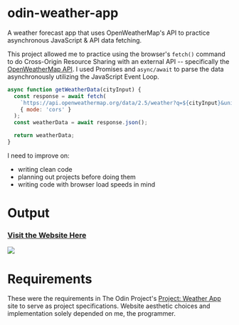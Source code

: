 # odin-weather-app

A weather forecast app that uses OpenWeatherMap's API to practice asynchronous JavaScript &amp; API data fetching.

This project allowed me to practice using the browser's `fetch()` command to do Cross-Origin Resource Sharing with an external API -- specifically the [OpenWeatherMap API](https://openweathermap.org/api). I used Promises and `async/await` to parse the data asynchronously utilizing the JavaScript Event Loop.

```JavaScript
async function getWeatherData(cityInput) {
  const response = await fetch(
    `https://api.openweathermap.org/data/2.5/weather?q=${cityInput}&units=metric&appid=${apiKey}`,
    { mode: 'cors' }
  );
  const weatherData = await response.json();

  return weatherData;
}
```

I need to improve on:

- writing clean code
- planning out projects before doing them
- writing code with browser load speeds in mind

# Output

### [Visit the Website Here](https://luzefiru.github.io/odin-weather-app/)

<img src="./requirements/website-screenshot.png">

# Requirements

These were the requirements in The Odin Project's [Project: Weather App](https://www.theodinproject.com/lessons/node-path-javascript-weather-app) site to serve as project specifications. Website aesthetic choices and implementation solely depended on me, the programmer.

